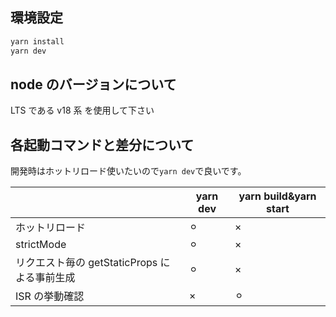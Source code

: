 ## 環境設定

```zsh
yarn install
yarn dev
```

## node のバージョンについて

LTS である v18 系 を使用して下さい

## 各起動コマンドと差分について

開発時はホットリロード使いたいので`yarn dev`で良いです。

|                                              | yarn dev | yarn build&yarn start |
| -------------------------------------------- | -------- | --------------------- |
| ホットリロード                               | ⚪︎      | ×                     |
| strictMode                                   | ⚪︎      | ×                     |
| リクエスト毎の getStaticProps による事前生成 | ⚪︎      | ×                     |
| ISR の挙動確認                               | ×        | ⚪︎                   |
